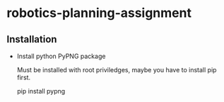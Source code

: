 # robotics-planning-assignment

## Installation

- Install python PyPNG package

  Must be installed with root priviledges, maybe you have to install
  pip first.
  
  pip install pypng 

